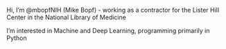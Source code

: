 Hi, I’m @mbopfNIH (Mike Bopf) - working as a contractor for the Lister Hill Center in the National Library of Medicine

I’m interested in Machine and Deep Learning, programming primarily in Python

